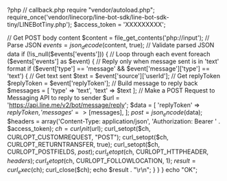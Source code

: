 ?php // callback.php
require "vendor/autoload.php";
require_once('vendor/linecorp/line-bot-sdk/line-bot-sdk-tiny/LINEBotTiny.php');
$access_token = 'XXXXXXXXX';

// Get POST body content
$content = file_get_contents('php://input');
// Parse JSON
$events = json_decode($content, true);
// Validate parsed JSON data
if (!is_null($events['events'])) {
// Loop through each event
foreach ($events['events'] as $event) {
// Reply only when message sent is in 'text' format
if ($event['type'] == 'message' && $event['message']['type'] == 'text') {
// Get text sent
$text = $event['source']['userId'];
// Get replyToken
$replyToken = $event['replyToken'];
// Build message to reply back
$messages = [
'type' => 'text',
'text' => $text
];
// Make a POST Request to Messaging API to reply to sender
$url = 'https://api.line.me/v2/bot/message/reply';
$data = [
'replyToken' => $replyToken,
'messages' => [$messages],
];
$post = json_encode($data);
$headers = array('Content-Type: application/json', 'Authorization: Bearer ' . $access_token);
$ch = curl_init($url);
curl_setopt($ch, CURLOPT_CUSTOMREQUEST, "POST");
curl_setopt($ch, CURLOPT_RETURNTRANSFER, true);
curl_setopt($ch, CURLOPT_POSTFIELDS, $post);
curl_setopt($ch, CURLOPT_HTTPHEADER, $headers);
curl_setopt($ch, CURLOPT_FOLLOWLOCATION, 1);
$result = curl_exec($ch);
curl_close($ch);
echo $result . "\r\n";
}
}
}
echo "OK";
